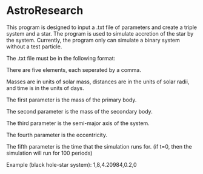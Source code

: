 # AstroResearch

This program is designed to input a .txt file of parameters and create a triple system and a star. The program is used to simulate accretion of the star by the system.
Currently, the program only can simulate a binary system without a test particle.

The .txt file must be in the following format:
  
  There are five elements, each seperated by a comma.
  
  Masses are in units of solar mass, distances are in the units of solar radii, and time is in the units of days.
  
  The first parameter is the mass of the primary body.
  
  The second parameter is the mass of the secondary body.
  
  The third parameter is the semi-major axis of the system.
  
  The fourth parameter is the eccentricity.
  
  The fifth parameter is the time that the simulation runs for. (if t=0, then the simulation will run for 100 periods)
  
  Example (black hole-star system): 
  1,8,4.20984,0.2,0
